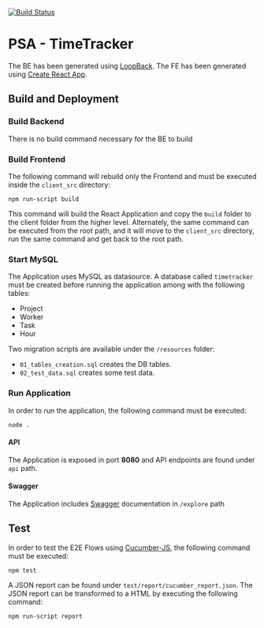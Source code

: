 [![Build Status](https://travis-ci.org/ignamiguel/75.09-aninfo-psa.svg?branch=master)](https://travis-ci.org/ignamiguel/75.09-aninfo-psa)
# PSA - TimeTracker

The BE has been generated using [LoopBack](http://loopback.io).
The FE has been generated using [Create React App](https://github.com/facebook/create-react-app).

## Build and Deployment
### Build Backend
There is no build command necessary for the BE to build
### Build Frontend
The following command will rebuild only the Frontend and must be executed inside the `client_src` directory:
```
npm run-script build
```
This command will build the React Application and copy the `build` folder to the client folder from the higher level.
Alternately, the same command can be executed from the root path, and it will move to the `client_src` directory, run the same command and get back to the root path.

### Start MySQL
The Application uses MySQL as datasource. A database called `timetracker` must be created before running the application among with the following tables:
- Project
- Worker
- Task
- Hour

Two migration scripts are available under the `/resources` folder:
- `01_tables_creation.sql` creates the DB tables.
- `02_test_data.sql` creates some test data.

### Run Application
In order to run the application, the following command must be executed: 
```
node .
```
#### API
The Application is exposed in port **8080** and API endpoints are found under `api` path.
#### Swagger
The Application includes [Swagger](https://swagger.io/) documentation in `/explore` path

## Test
In order to test the E2E Flows using [Cucumber-JS](https://github.com/cucumber/cucumber-js), the following command must be executed:
```
npm test
```
A JSON report can be found under `test/report/cucumber_report.json`. The JSON report can be transformed to a HTML by executing the following command:
```
npm run-script report
```
